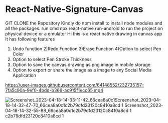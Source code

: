 # React-Native-Signature-Canvas
GIT CLONE the Repository 
Kindly do npm install to install node modules and all the packages.
run cmd npx react-native run-android to run the project on physical device or a emulator
Hi this is a react native drawing in canvas app
It has following features
1) Undo function
2)Redo Function
3)Erase Function
4)Option to select Pen Color
5) Option to select Pen Stroke Thickness
6) Option to save the canvas drawing as png image in mobile storage
7) Option to export or share the image as a image to any Social Media Application


https://user-images.githubusercontent.com/64148552/232735157-7fa5c90a-9ef0-4bdd-b366-ac915f1ecc65.mp4

![Screenshot_2023-04-18-14-33-11-42_66cea8a0c1![Screenshot_2023-04-18-14-32-47-70_66cea8a0c1c2b79dfd23120c8410a8cd 1](https://user-images.githubusercontent.com/64148552/232736338-3fb3b61a-f197-42fa-ab36-d4c6f3494781.jpg)
![Screenshot_2023-04-18-14-32-55-88_66cea8a0c1c2b79dfd23120c8410a8cd 1](https://user-images.githubusercontent.com/64148552/232736446-d1ea1d28-8946-4f88-9217-f2cbbc371013.jpg)
c2b79dfd23120c8410a8cd 1](https://user-images.githubusercontent.com/64148552/232735606-98f4e297-9541-4c24-b85b-9af172eb3c3f.jpg)

